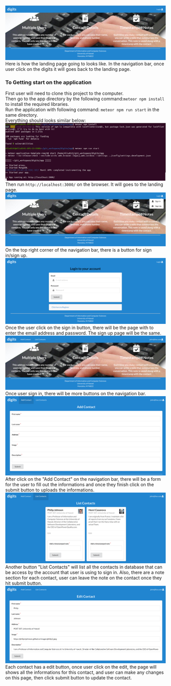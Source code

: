 <img src="doc/home.png"><br/>
Here is how the landing page going to looks like. In the navigation bar, once user click on the digits it will goes back to the landing page.<br/>
### To Getting start on the application
First user will need to clone this project to the computer.<br/>
Then go to the app directory by the following command:``` meteor npm install ``` to install the required libraries.<br/>
Run the application with following command: ``` meteor npm run start ``` in the same directory. <br/>
Everything should looks similar below: <br/>
<img src="doc/open2.png">
Then run ``` http://localhost:3000/ ``` on the browser. It will goes to the landing page.<br/>
<img src="doc/signin.png"><br/>
On the top right corner of the navigation bar, there is a button for sign in/sign up.<br/>
<img src="doc/login.png"><br/>
Once the user click on the sign in button, there will be the page with to enter the email address and password. The sign up page will be the same.
<img src="doc/afterlogin.png"><br/>
Once user sign in, there will be more buttons on the navigation bar.
<img src="doc/addcontact.png"><br/>
After click on the "Add Contact" on the navigation bar, there will be a form for the user to fill out the informations and once they finish click on the submit button to uploads the informations.<br/>
<img src="doc/list.png"><br/>
Another button "List Contacts" will list all the contacts in database that can be access by the account that user is using to sign in. Also, there are a note section for each contact, user can leave the note on the contact once they hit submit button. <br/>
<img src="doc/edit.png"><br/>
Each contact has a edit button, once user click on the edit, the page will shows all the informations for this contact, and user can make any changes on this page, then click submit button to update the contact.
